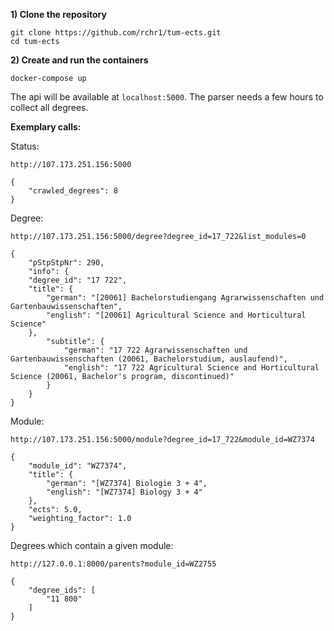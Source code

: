 **1) Clone the repository** 

    git clone https://github.com/rchr1/tum-ects.git
    cd tum-ects
    
**2) Create and run the containers**

    docker-compose up

The api will be available at `localhost:5000`. The parser needs a few hours to collect all degrees.

**Exemplary calls:**

Status:

    http://107.173.251.156:5000
    
    {
        "crawled_degrees": 8
    }

Degree:

    http://107.173.251.156:5000/degree?degree_id=17_722&list_modules=0

    {
        "pStpStpNr": 290,
        "info": {
        "degree_id": "17 722",
        "title": {
            "german": "[20061] Bachelorstudiengang Agrarwissenschaften und Gartenbauwissenschaften",
            "english": "[20061] Agricultural Science and Horticultural Science"
        },
            "subtitle": {
                "german": "17 722 Agrarwissenschaften und Gartenbauwissenschaften (20061, Bachelorstudium, auslaufend)",
                "english": "17 722 Agricultural Science and Horticultural Science (20061, Bachelor's program, discontinued)"
            }
        }
    }

Module:

    http://107.173.251.156:5000/module?degree_id=17_722&module_id=WZ7374
    
    {
        "module_id": "WZ7374",
        "title": {
            "german": "[WZ7374] Biologie 3 + 4",
            "english": "[WZ7374] Biology 3 + 4"
        },
        "ects": 5.0,
        "weighting_factor": 1.0
    }
 
Degrees which contain a given module:

    http://127.0.0.1:8000/parents?module_id=WZ2755

    {
        "degree_ids": [
            "11 800"
        ]
    }

